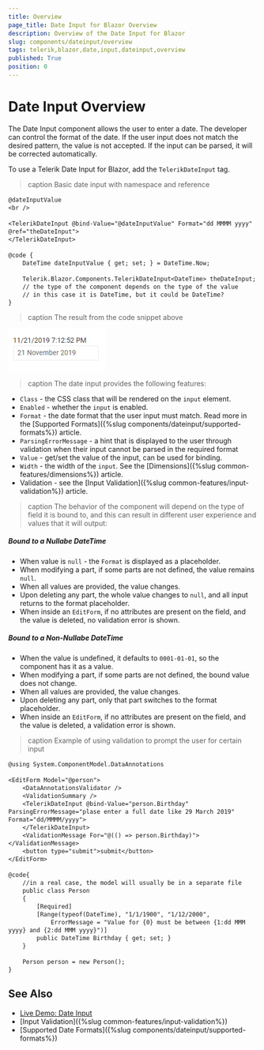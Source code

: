 ```yaml
---
title: Overview
page_title: Date Input for Blazor Overview
description: Overview of the Date Input for Blazor
slug: components/dateinput/overview
tags: telerik,blazor,date,input,dateinput,overview
published: True
position: 0
---
```


# Date Input Overview

The Date Input component allows the user to enter a date. The developer can control the format of the date. If the user input does not match the desired pattern, the value is not accepted. If the input can be parsed, it will be corrected automatically.

To use a Telerik Date Input for Blazor, add the `TelerikDateInput` tag.

>caption Basic date input with namespace and reference

````CSHTML
@dateInputValue
<br />

<TelerikDateInput @bind-Value="@dateInputValue" Format="dd MMMM yyyy" @ref="theDateInput">
</TelerikDateInput>

@code {
    DateTime dateInputValue { get; set; } = DateTime.Now;

    Telerik.Blazor.Components.TelerikDateInput<DateTime> theDateInput;
    // the type of the component depends on the type of the value
    // in this case it is DateTime, but it could be DateTime?
}
````

>caption The result from the code snippet above

![](images/date-input-first-look.png)

>caption The date input provides the following features:

* `Class` - the CSS class that will be rendered on the `input` element.
* `Enabled` - whether the `input` is enabled.
* `Format` - the date format that the user input must match. Read more in the [Supported Formats]({%slug components/dateinput/supported-formats%}) article.
* `ParsingErrorMessage` - a hint that is displayed to the user through validation when their input cannot be parsed in the required format
* `Value` - get/set the value of the input, can be used for binding.
* `Width` - the width of the `input`. See the [Dimensions]({%slug common-features/dimensions%}) article.
* Validation - see the [Input Validation]({%slug common-features/input-validation%}) article.

>caption The behavior of the component will depend on the type of field it is bound to, and this can result in different user experience and values that it will output:

##### Bound to a Nullabe DateTime

* When value is `null` - the `Format` is displayed as a placeholder.
* When modifying a part, if some parts are not defined, the value remains `null`.
* When all values are provided, the value changes.
* Upon deleting any part, the whole value changes to `null`, and all input returns to the format placeholder.
* When inside an `EditForm`, if no attributes are present on the field, and the value is deleted, no validation error is shown.



##### Bound to a Non-Nullabe DateTime

* When the value is undefined, it defaults to `0001-01-01`, so the component has it as a value.
* When modifying a part, if some parts are not defined, the bound value does not change.
* When all values are provided, the value changes.
* Upon deleting any part, only that part switches to the format placeholder.
* When inside an `EditForm`, if no attributes are present on the field, and the value is deleted, a validation error is shown.





>caption Example of using validation to prompt the user for certain input

````CSHTML
@using System.ComponentModel.DataAnnotations

<EditForm Model="@person">
    <DataAnnotationsValidator />
    <ValidationSummary />
    <TelerikDateInput @bind-Value="person.Birthday" ParsingErrorMessage="plase enter a full date like 29 March 2019" Format="dd/MMMM/yyyy">
    </TelerikDateInput>
    <ValidationMessage For="@(() => person.Birthday)"></ValidationMessage>
    <button type="submit">submit</button>
</EditForm>

@code{
    //in a real case, the model will usually be in a separate file
    public class Person
    {
        [Required]
        [Range(typeof(DateTime), "1/1/1900", "1/12/2000",
            ErrorMessage = "Value for {0} must be between {1:dd MMM yyyy} and {2:dd MMM yyyy}")]
        public DateTime Birthday { get; set; }
    }

    Person person = new Person();
}
````

## See Also

  * [Live Demo: Date Input](https://demos.telerik.com/blazor-ui/dateinput/index)
  * [Input Validation]({%slug common-features/input-validation%})
  * [Supported Date Formats]({%slug components/dateinput/supported-formats%})

